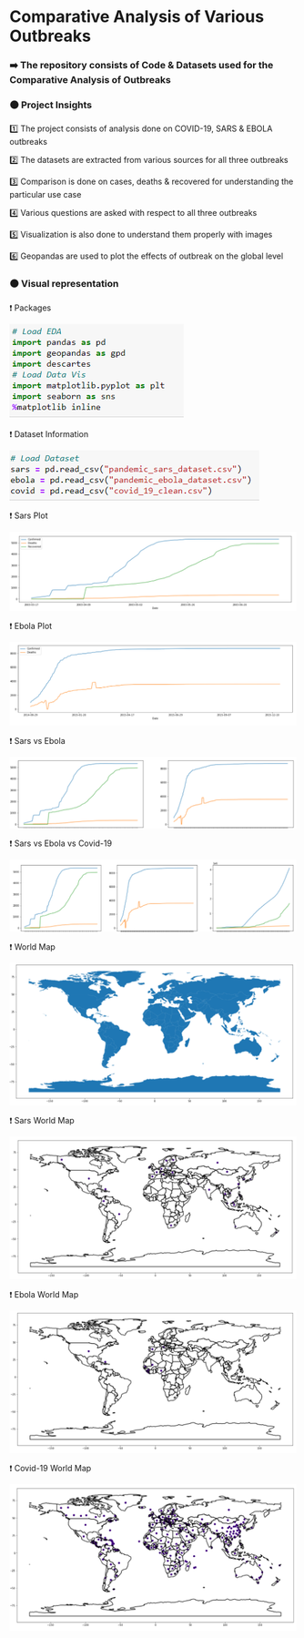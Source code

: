 # Comparative Analysis of Various Outbreaks

### ➡️ The repository consists of Code & Datasets used for the Comparative Analysis of Outbreaks

### ⚫️ Project Insights

1️⃣ The project consists of analysis done on COVID-19, SARS & EBOLA outbreaks

2️⃣ The datasets are extracted from various sources for all three outbreaks

3️⃣ Comparison is done on cases, deaths & recovered for understanding the particular use case

4️⃣ Various questions are asked with respect to all three outbreaks 

5️⃣ Visualization is also done to understand them properly with images

6️⃣ Geopandas are used to plot the effects of outbreak on the global level

### ⚫️ Visual representation 

❗️  Packages

![](https://github.com/yashindulkar/Comparative-Analysis-of-Various-Outbreaks/blob/master/Images/Packages.PNG)

❗️  Dataset Information

![](https://github.com/yashindulkar/Comparative-Analysis-of-Various-Outbreaks/blob/master/Images/Datasets.PNG)

❗️  Sars Plot

![](https://github.com/yashindulkar/Comparative-Analysis-of-Various-Outbreaks/blob/master/Images/Comparison_sars.PNG)

❗️  Ebola Plot 

![](https://github.com/yashindulkar/Comparative-Analysis-of-Various-Outbreaks/blob/master/Images/Comparison_ebola.PNG)

❗️  Sars vs Ebola

![](https://github.com/yashindulkar/Comparative-Analysis-of-Various-Outbreaks/blob/master/Images/Sars_vs_Ebola.PNG)

❗️  Sars vs Ebola vs Covid-19

![](https://github.com/yashindulkar/Comparative-Analysis-of-Various-Outbreaks/blob/master/Images/Sars_vs_Ebola_vs_Covid.PNG)

❗️  World Map

![](https://github.com/yashindulkar/Comparative-Analysis-of-Various-Outbreaks/blob/master/Images/WorldMap.PNG)

❗️  Sars World Map

![](https://github.com/yashindulkar/Comparative-Analysis-of-Various-Outbreaks/blob/master/Images/Sars_WM.PNG)

❗️  Ebola World Map

![](https://github.com/yashindulkar/Comparative-Analysis-of-Various-Outbreaks/blob/master/Images/Ebola_WM.PNG)

❗️  Covid-19 World Map

![](https://github.com/yashindulkar/Comparative-Analysis-of-Various-Outbreaks/blob/master/Images/Covid_WM.PNG)

